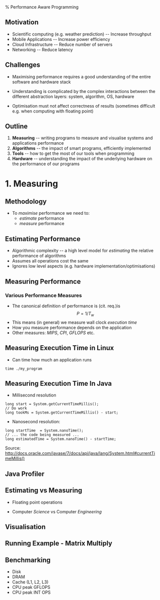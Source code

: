 % Performance Aware Programming

## Motivation

* Scientific computing (e.g. weather prediction) -- Increase throughput
* Mobile Applications -- Increase power efficiency
* Cloud Infrastructure -- Reduce number of servers
* Networking -- Reduce latency

## Challenges

* Maximising performance requires a good understanding of the entire
  software and hardware stack

* Understanding is complicated by the complex interactions between the
  different abstraction layers: system, algorithm, OS, hardware

* Optimisation must not affect correctness of results (sometimes
difficult e.g. when computing with floating point)

## Outline

1. __Measuring__ -- writing programs to measure and visualise systems and
   applications performance
2. __Algorithms__ -- the impact of smart programs, efficiently
   implemented
3. __Tools__ -- how to get the most of our tools when programming
4. __Hardware__ -- understanding the impact of the underlying
   hardware on the performance of our programs

# 1. Measuring

## Methodology
* To _maximise_ performance we need to:
    * _estimate_ performance
    * _measure_ performance

## Estimating Performance
* Algorithmic complexity -- a high level model for _estimating_ the
  relative performance of algorithms
* Assumes all operations cost the same
* Ignores low level aspects (e.g. hardware
  implementation/optimisations)

## Measuring Performance

### Various Performance Measures
* The canonical definition of performance is (cit. req.)is
$$ P = 1 / T_w $$
* This means (in general) we measure wall clock _execution time_
* How you measure performance depends on the application
* Other measures: _MIPS_, _CPI_, _GFLOPS_ etc.


## Measuring Execution Time in Linux

* Can time how much an application runs

```
time ./my_program
```

## Measuring Execution Time In Java

* Millisecond resolution

```
long start = System.getCurrentTimeMillis();
// Do work
long tookMs = System.getCurrentTimeMillis() - start;
```

* Nanosecond resolution:

```
long startTime  = System.nanoTime();
// ... the code being measured ...
long estimatedTime = System.nanoTime() - startTime;
```
Source: http://docs.oracle.com/javase/7/docs/api/java/lang/System.html#currentTimeMillis()

## Java Profiler

## Estimating vs Measuring

* Floating point operations

* Computer _Science_ vs Computer _Engineering_

## Visualisation

## Running Example - Matrix Multiply

## Benchmarking

* Disk
* DRAM
* Cache (L1, L2, L3)
* CPU peak GFLOPS
* CPU peak INT OPS
